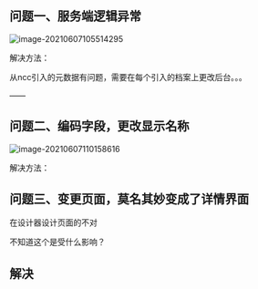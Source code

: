## 问题一、服务端逻辑异常 

![image-20210607105514295](C:\Users\wjr\AppData\Roaming\Typora\typora-user-images\image-20210607105514295.png)

解决方法：

从ncc引入的元数据有问题，需要在每个引入的档案上更改后台。。。



——





## 问题二、编码字段，更改显示名称

![image-20210607110158616](C:\Users\wjr\AppData\Roaming\Typora\typora-user-images\image-20210607110158616.png)

解决方法：



## 问题三、变更页面，莫名其妙变成了详情界面

在设计器设计页面的不对

不知道这个是受什么影响？





## 解决




